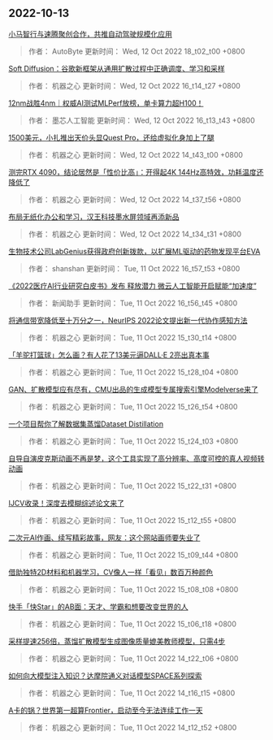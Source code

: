 
## 2022-10-13

 [小马智行与速腾聚创合作，共推自动驾驶规模化应用](https://www.jiqizhixin.com/articles/2022-10-12-6)

> 作者： AutoByte  更新时间： Wed, 12 Oct 2022 18_t02_t00 +0800

 [Soft Diffusion：谷歌新框架从通用扩散过程中正确调度、学习和采样](https://www.jiqizhixin.com/articles/2022-10-12-5)

> 作者： 机器之心  更新时间： Wed, 12 Oct 2022 16_t14_t27 +0800

 [12nm战胜4nm｜权威AI测试MLPerf放榜，单卡算力超H100！](https://www.jiqizhixin.com/articles/2022-10-09-5)

> 作者： 墨芯人工智能  更新时间： Wed, 12 Oct 2022 16_t13_t43 +0800

 [1500美元，小扎推出天价头显Quest Pro，还给虚拟化身加上了腿](https://www.jiqizhixin.com/articles/2022-10-12-4)

> 作者： 机器之心  更新时间： Wed, 12 Oct 2022 14_t43_t00 +0800

 [测完RTX 4090，结论居然是「性价比高」：开得起4K 144Hz高特效，功耗温度还降低了](https://www.jiqizhixin.com/articles/2022-10-12-3)

> 作者： 机器之心  更新时间： Wed, 12 Oct 2022 14_t37_t56 +0800

 [布局无纸化办公和学习，汉王科技墨水屏领域再添新品](https://www.jiqizhixin.com/articles/2022-10-12-2)

> 作者： 机器之心  更新时间： Wed, 12 Oct 2022 14_t34_t31 +0800

 [生物技术公司LabGenius获得政府创新拨款，以扩展ML驱动的药物发现平台EVA](https://www.jiqizhixin.com/articles/2022-10-11-34)

> 作者： shanshan  更新时间： Tue, 11 Oct 2022 16_t57_t53 +0800

 [《2022医疗AI行业研究白皮书》发布 释放潜力 微云人工智能开启赋能“加速度”](https://www.jiqizhixin.com/articles/2022-10-11-33)

> 作者： 新闻助手  更新时间： Tue, 11 Oct 2022 16_t56_t45 +0800

 [将通信带宽降低至十万分之一，NeurIPS 2022论文提出新一代协作感知方法](https://www.jiqizhixin.com/articles/2022-10-11-28)

> 作者： 机器之心  更新时间： Tue, 11 Oct 2022 15_t30_t14 +0800

 [「羊驼打篮球」怎么画？有人花了13美元逼DALL·E 2亮出真本事](https://www.jiqizhixin.com/articles/2022-10-11-26)

> 作者： 机器之心  更新时间： Tue, 11 Oct 2022 15_t28_t04 +0800

 [GAN、扩散模型应有尽有，CMU出品的生成模型专属搜索引擎Modelverse来了](https://www.jiqizhixin.com/articles/2022-10-11-25)

> 作者： 机器之心  更新时间： Tue, 11 Oct 2022 15_t26_t54 +0800

 [一个项目帮你了解数据集蒸馏Dataset Distillation](https://www.jiqizhixin.com/articles/2022-10-11-22)

> 作者： 机器之心  更新时间： Tue, 11 Oct 2022 15_t24_t03 +0800

 [自导自演皮克斯动画不再是梦，这个工具实现了高分辨率、高度可控的真人视频转动画](https://www.jiqizhixin.com/articles/2022-10-11-20)

> 作者： 机器之心  更新时间： Tue, 11 Oct 2022 15_t22_t31 +0800

 [IJCV收录！深度去模糊综述论文来了](https://www.jiqizhixin.com/articles/2022-10-11-17)

> 作者： 机器之心  更新时间： Tue, 11 Oct 2022 15_t12_t55 +0800

 [二次元AI作画、续写精彩故事，网友：这个网站画师要失业了](https://www.jiqizhixin.com/articles/2022-10-11-15)

> 作者： 机器之心  更新时间： Tue, 11 Oct 2022 15_t09_t44 +0800

 [借助独特2D材料和机器学习，CV像人一样「看见」数百万种颜色](https://www.jiqizhixin.com/articles/2022-10-11-12)

> 作者： 机器之心  更新时间： Tue, 11 Oct 2022 15_t08_t08 +0800

 [快手「快Star」的AB面：天才、学霸和想要改变世界的人](https://www.jiqizhixin.com/articles/2022-10-11-11)

> 作者： 机器之心  更新时间： Tue, 11 Oct 2022 15_t06_t18 +0800

 [采样提速256倍，蒸馏扩散模型生成图像质量媲美教师模型，只需4步](https://www.jiqizhixin.com/articles/2022-10-11-8)

> 作者： 机器之心  更新时间： Tue, 11 Oct 2022 14_t22_t06 +0800

 [如何向大模型注入知识？达摩院通义对话模型SPACE系列探索](https://www.jiqizhixin.com/articles/2022-10-11-7)

> 作者： 机器之心  更新时间： Tue, 11 Oct 2022 14_t16_t15 +0800

 [A卡的锅？世界第一超算Frontier，启动至今无法连续工作一天](https://www.jiqizhixin.com/articles/2022-10-11-6)

> 作者： 机器之心  更新时间： Tue, 11 Oct 2022 14_t12_t52 +0800
